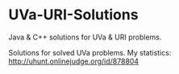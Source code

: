 # UVa-URI-Solutions
Java &amp; C++ solutions for UVa &amp; URI problems.

Solutions for solved UVa problems. My statistics: http://uhunt.onlinejudge.org/id/878804
